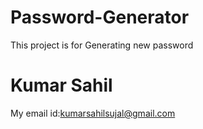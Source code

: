 # Password-Generator
This project is for Generating new password
# Kumar Sahil
My email id:kumarsahilsujal@gmail.com
